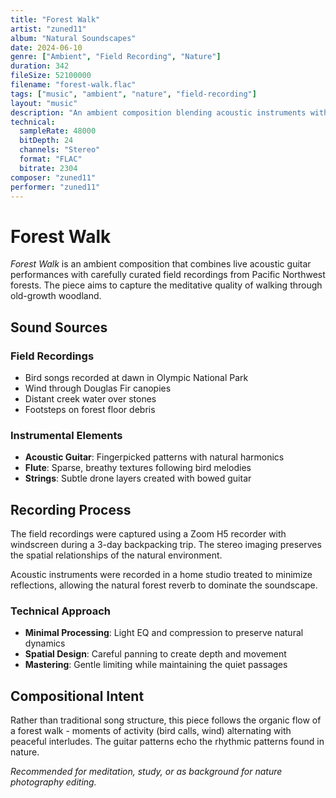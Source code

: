 ```yaml
---
title: "Forest Walk"
artist: "zuned11"
album: "Natural Soundscapes"
date: 2024-06-10
genre: ["Ambient", "Field Recording", "Nature"]
duration: 342
fileSize: 52100000
filename: "forest-walk.flac"
tags: ["music", "ambient", "nature", "field-recording"]
layout: "music"
description: "An ambient composition blending acoustic instruments with natural field recordings from forest environments."
technical:
  sampleRate: 48000
  bitDepth: 24
  channels: "Stereo"
  format: "FLAC"
  bitrate: 2304
composer: "zuned11"
performer: "zuned11"
---
```


# Forest Walk

*Forest Walk* is an ambient composition that combines live acoustic guitar performances with carefully curated field recordings from Pacific Northwest forests. The piece aims to capture the meditative quality of walking through old-growth woodland.

## Sound Sources

### Field Recordings
- Bird songs recorded at dawn in Olympic National Park
- Wind through Douglas Fir canopies
- Distant creek water over stones
- Footsteps on forest floor debris

### Instrumental Elements  
- **Acoustic Guitar**: Fingerpicked patterns with natural harmonics
- **Flute**: Sparse, breathy textures following bird melodies
- **Strings**: Subtle drone layers created with bowed guitar

## Recording Process

The field recordings were captured using a Zoom H5 recorder with windscreen during a 3-day backpacking trip. The stereo imaging preserves the spatial relationships of the natural environment.

Acoustic instruments were recorded in a home studio treated to minimize reflections, allowing the natural forest reverb to dominate the soundscape.

### Technical Approach

- **Minimal Processing**: Light EQ and compression to preserve natural dynamics
- **Spatial Design**: Careful panning to create depth and movement
- **Mastering**: Gentle limiting while maintaining the quiet passages

## Compositional Intent

Rather than traditional song structure, this piece follows the organic flow of a forest walk - moments of activity (bird calls, wind) alternating with peaceful interludes. The guitar patterns echo the rhythmic patterns found in nature.

*Recommended for meditation, study, or as background for nature photography editing.*